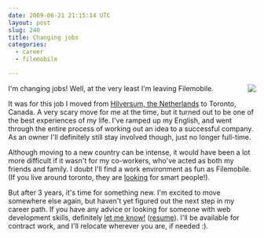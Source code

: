 ```yaml
---
date: 2009-06-21 21:15:14 UTC
layout: post
slug: 240
title: Changing jobs
categories:
  - career
  - filemobile

---
```

<p><a href="http://www.filemobile.net/"><img src="http://www.rooftopsolutions.nl/resources/images/fm-logo.png" style="float: right" /></a></p>

<p>I'm changing jobs! Well, at the very least I'm leaving Filemobile.</p>

<p>It was for this job I moved from <a href="http://maps.google.com/maps?f=q&source=s_q&hl=en&geocode=&q=hilversum,+nl&sll=43.670233,-79.386755&sspn=0.516538,1.235962&ie=UTF8&ll=52.227799,5.171127&spn=0.218705,0.617981&z=11&iwloc=A">Hilversum, the Netherlands</a> to Toronto, Canada. A very scary move for me at the time, but it turned out to be one of the best experiences of my life. I've ramped up my English, and went through the entire process of working out an idea to a successful company. As an owner I'll definitely still stay involved though, just no longer full-time.</p>

<p>Although moving to a new country can be intense, it would have been a lot more difficult if it wasn't for my co-workers, who've acted as both my friends and family. I doubt I'll find a work environment as fun as Filemobile. (If you live around toronto, they are <a href="http://www.filemobile.net/talent">looking</a> for smart people!).</p>

<p>But after 3 years, it's time for something new. I'm excited to move somewhere else again, but haven't yet figured out the next step in my career path. If you have any advice or looking for someone with web development skills, definitely <a href="/contact">let me know!</a> (<a href="http://www.rooftopsolutions.nl/resources/evert-jun-2009.pdf">resume</a>). I'll be available for contract work, and I'll relocate wherever you are, if needed :).</p>


